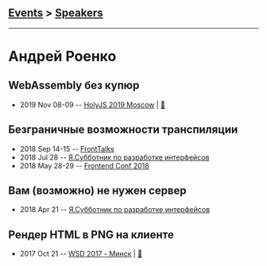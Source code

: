 ## [Events](../README.md) > [Speakers](../speakers.md)
---

# Андрей Роенко

## WebAssembly без купюр
- 2019 Nov 08-09 -- [HolyJS 2019 Moscow](https://www.youtube.com/watch?v=h3kwQ7nbGb4)  | [:notebook:](https://assets.ctfassets.net/nn534z2fqr9f/5jIBFdb072ui43XjdWdnQ4/135f53dc5ef8b6d3e3fc42db63d21ed8/100809_205207388_Andrey_Royenko_WebAssembly_bez_kupyur.pdf)  
## Безграничные возможности транспиляции
- 2018 Sep 14-15 -- [FrontTalks](https://events.yandex.ru/lib/talks/6356/)    
- 2018 Jul 28 -- [Я.Субботник по разработке интерфейсов](https://events.yandex.ru/lib/talks/5920/)    
- 2018 May 28-29 -- [Frontend Conf 2018](https://www.youtube.com/watch?v=VLKZtHo4Gi8)    
## Вам (возможно) не нужен сервер
- 2018 Apr 21 -- [Я.Субботник по разработке интерфейсов](https://events.yandex.ru/lib/talks/5743/)    
## Рендер HTML в PNG на клиенте
- 2017 Oct 21 -- [WSD 2017 - Минск](https://www.youtube.com/watch?v=K51466UUUFY)  | [:notebook:](https://wsd.events/2017/10/21/pres/html-to-png/)  
